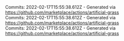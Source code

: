 Commits: 2022-02-17T15:55:38.612Z - Generated via https://github.com/marketplace/actions/artificial-grass
<br>
Commits: 2022-02-17T15:55:38.612Z - Generated via https://github.com/marketplace/actions/artificial-grass
<br>
Commits: 2022-02-17T15:55:38.612Z - Generated via https://github.com/marketplace/actions/artificial-grass
<br>
